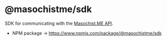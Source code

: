 # @masochistme/sdk

SDK for communicating with the [Masochist.ME API](https://github.com/MasochistME/masochist-api).

- NPM package → https://www.npmjs.com/package/@masochistme/sdk
